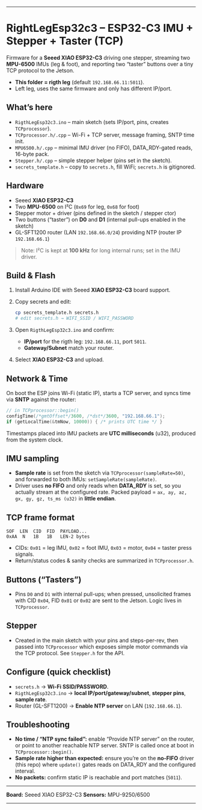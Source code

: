 
---

# RightLegEsp32c3 – ESP32-C3 IMU + Stepper + Taster (TCP)

Firmware for a **Seeed XIAO ESP32-C3** driving one stepper, streaming two **MPU-6500** IMUs (leg & foot), and reporting two “taster” buttons over a tiny TCP protocol to the Jetson.

* **This folder = rigth leg** (default `192.168.66.11:5011`).
* Left leg, uses the same firmware and only has different IP/port.

## What’s here

* `RigthLegEsp32c3.ino` – main sketch (sets IP/port, pins, creates `TCPprocessor`).&#x20;
* `TCPprocessor.h/.cpp` – Wi-Fi + TCP server, message framing, SNTP time init.
* `MPU6500.h/.cpp` – minimal IMU driver (no FIFO), DATA\_RDY-gated reads, 16-byte pack.&#x20;
* `Stepper.h/.cpp` – simple stepper helper (pins set in the sketch).&#x20;
* `secrets_template.h` – copy to `secrets.h`, fill WiFi; `secrets.h` is gitignored.&#x20;

## Hardware

* Seeed **XIAO ESP32-C3**
* Two **MPU-6500** on I²C (`0x69` for leg, `0x68` for foot)
* Stepper motor + driver (pins defined in the sketch / stepper ctor)&#x20;
* Two buttons (“taster”) on **D0** and **D1** (internal pull-ups enabled in the sketch)
* GL-SFT1200 router (LAN `192.168.66.0/24`) providing NTP (router IP `192.168.66.1`)

> Note: I²C is kept at **100 kHz** for long internal runs; set in the IMU driver.&#x20;

## Build & Flash

1. Install Arduino IDE with Seeed **XIAO ESP32-C3** board support.
2. Copy secrets and edit:

   ```bash
   cp secrets_template.h secrets.h
   # edit secrets.h → WIFI_SSID / WIFI_PASSWORD
   ```


3. Open `RigthLegEsp32c3.ino` and confirm:

   * **IP/port** for the rigth leg: `192.168.66.11`, port `5011`.
   * **Gateway/Subnet** match your router.
4. Select **XIAO ESP32-C3** and upload.

## Network & Time

On boot the ESP joins Wi-Fi (static IP), starts a TCP server, and syncs time via **SNTP** against the router:

```cpp
// in TCPprocessor::begin()
configTime(/*gmtOffset*/3600, /*dst*/3600, "192.168.66.1");
if (getLocalTime(&tmNow, 10000)) { /* prints UTC time */ }
```



Timestamps placed into IMU packets are **UTC milliseconds** (u32), produced from the system clock.

## IMU sampling

* **Sample rate** is set from the sketch via `TCPprocessor(sampleRate=50)`, and forwarded to both IMUs: `setSampleRate(sampleRate)`.&#x20;
* Driver uses **no FIFO** and only reads when **DATA\_RDY** is set, so you actually stream at the configured rate. Packed payload = `ax, ay, az, gx, gy, gz, ts_ms (u32)` in **little endian**.&#x20;

## TCP frame format

```
SOF  LEN  CID  FID  PAYLOAD...
0xAA  N   1B   1B   LEN-2 bytes
```

* CIDs: `0x01` = leg IMU, `0x02` = foot IMU, `0x03` = motor, `0x04` = taster press signals.
* Return/status codes & sanity checks are summarized in `TCPprocessor.h`.&#x20;

## Buttons (“Tasters”)

* Pins `D0` and `D1` with internal pull-ups; when pressed, unsolicited frames with CID `0x04`, FID `0x01` or `0x02` are sent to the Jetson. Logic lives in `TCPprocessor`.&#x20;

## Stepper

* Created in the main sketch with your pins and steps-per-rev, then passed into `TCPprocessor` which exposes simple motor commands via the TCP protocol. See `Stepper.h` for the API.&#x20;

## Configure (quick checklist)

* `secrets.h` → **Wi-Fi SSID/PASSWORD**.&#x20;
* `RigthLegEsp32c3.ino` → **local IP/port/gateway/subnet**, **stepper pins**, **sample rate**.&#x20;
* Router (GL-SFT1200) → **Enable NTP server** on LAN (`192.168.66.1`).

## Troubleshooting

* **No time / “NTP sync failed”:** enable “Provide NTP server” on the router, or point to another reachable NTP server. SNTP is called once at boot in `TCPprocessor::begin()`.&#x20;
* **Sample rate higher than expected:** ensure you’re on the **no-FIFO** driver (this repo) where `update()` gates reads on DATA\_RDY and the configured interval.&#x20;
* **No packets:** confirm static IP is reachable and port matches (`5011`).

---


**Board:** Seeed XIAO ESP32-C3
**Sensors:** MPU-9250/6500

---
